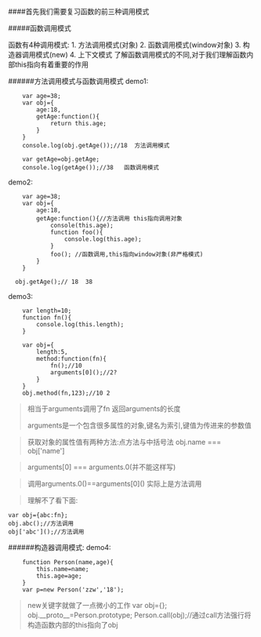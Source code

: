 ####首先我们需要复习函数的前三种调用模式

#####函数调用模式

函数有4种调用模式:
        1. 方法调用模式(对象)
        2. 函数调用模式(window对象)
        3. 构造器调用模式(new)
        4. 上下文模式
了解函数调用模式的不同,对于我们理解函数内部this指向有着重要的作用

######方法调用模式与函数调用模式
demo1:

        
        var age=38;
        var obj={
            age:18,
            getAge:function(){
                return this.age;
            }
        }
        console.log(obj.getAge());//18  方法调用模式

        var getAge=obj.getAge;
        console.log(getAge());//38   函数调用模式

demo2:

        var age=38;
        var obj={
            age:18,
            getAge:function(){//方法调用 this指向调用对象
                console(this.age);
                function foo(){
                    console.log(this.age);
                }
                foo(); //函数调用,this指向window对象(非严格模式)
            }
        }
      
      obj.getAge();// 18  38 


demo3:

        var length=10;
        function fn(){
            console.log(this.length);
        }

        var obj={
            length:5,
            method:function(fn){
                fn();//10
                arguments[0]();//2? 
            }
        }
        obj.method(fn,123);//10 2

>  相当于arguments调用了fn 返回arguments的长度
>  
>arguments是一个包含很多属性的对象,键名为索引,键值为传进来的参数值

>获取对象的属性值有两种方法:点方法与中括号法 obj.name === obj['name']

>arguments[0] === arguments.0(并不能这样写)

>调用arguments.0\(\)==arguments\[0\]\(\)  实际上是方法调用

>理解不了看下面:

    var obj={abc:fn};
    obj.abc();//方法调用
    obj['abc']();//方法调用

######构造器调用模式:
demo4:

        function Person(name,age){
            this.name=name;
            this.age=age;
        }
        var p=new Person('zzw','18');

>new关键字就做了一点微小的工作
        var obj={};
        obj.\_\_proto\_\_=Person.prototype;
        Person.call(obj);//通过call方法强行将构造函数内部的this指向了obj
